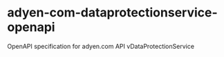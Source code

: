 # adyen-com-dataprotectionservice-openapi
OpenAPI specification for adyen.com API vDataProtectionService
